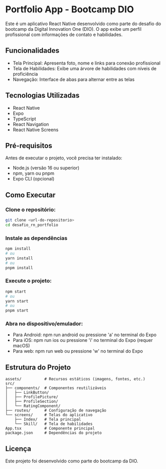 # Portfolio App - Bootcamp DIO

Este é um aplicativo React Native desenvolvido como parte do desafio do bootcamp da Digital Innovation One (DIO). O app exibe um perfil profissional com informações de contato e habilidades.

## Funcionalidades

- Tela Principal: Apresenta foto, nome e links para conexão profissional
- Tela de Habilidades: Exibe uma árvore de habilidades com níveis de proficiência
- Navegação: Interface de abas para alternar entre as telas

## Tecnologias Utilizadas

- React Native
- Expo
- TypeScript
- React Navigation
- React Native Screens

## Pré-requisitos

Antes de executar o projeto, você precisa ter instalado:

- Node.js (versão 16 ou superior)
- npm, yarn ou pnpm
- Expo CLI (opcional)

## Como Executar

### Clone o repositório:

```bash
git clone <url-do-repositorio>
cd desafio_rn_portfolio
```

### Instale as dependências

```bash
npm install
# ou
yarn install
# ou
pnpm install
```

### Execute o projeto:

```bash
npm start
# ou
yarn start
# ou
pnpm start
```

### Abra no dispositivo/emulador:

- Para Android: npm run android ou pressione 'a' no terminal do Expo
- Para iOS: npm run ios ou pressione 'i' no terminal do Expo (requer macOS)
- Para web: npm run web ou pressione 'w' no terminal do Expo

## Estrutura do Projeto

```
assets/          # Recursos estáticos (imagens, fontes, etc.)
src/
├── components/  # Componentes reutilizáveis
│   ├── LinkButton/
│   ├── ProfilePicture/
│   ├── ProfileSection/
│   └── RatingComponent/
├── routes/      # Configuração de navegação
└── screens/     # Telas do aplicativo
    ├── Index/   # Tela principal
    └── Skill/   # Tela de habilidades
App.tsx          # Componente principal
package.json     # Dependências do projeto
```

## Licença

Este projeto foi desenvolvido como parte do bootcamp da DIO.

